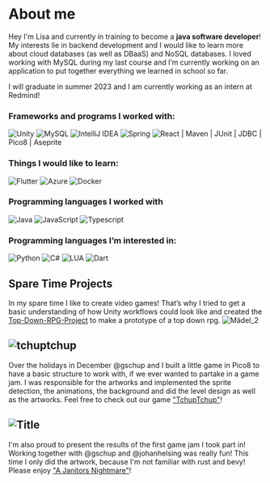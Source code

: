 # About me

Hey I'm Lisa and currently in training to become a **java software developer**! My interests lie in backend development and I would like to learn more about cloud databases (as well as DBaaS) and NoSQL databases. I loved working with MySQL during my last course and I’m currently working on an application to put together everything we learned in school so far.

I will graduate in summer 2023 and I am currently working as an intern at Redmind! 

### Frameworks and programs I worked with:
![Unity](https://img.shields.io/badge/Unity-100000?style=for-the-badge&logo=unity&logoColor=white)
![MySQL](https://img.shields.io/badge/MySQL-00000F?style=for-the-badge&logo=mysql&logoColor=white)
![IntelliJ IDEA](https://img.shields.io/badge/IntelliJIDEA-000000.svg?style=for-the-badge&logo=intellij-idea&logoColor=white)
![Spring](https://img.shields.io/badge/Spring-6DB33F?style=for-the-badge&logo=spring&logoColor=white)
![React](https://img.shields.io/badge/React-20232A?style=for-the-badge&logo=react&logoColor=61DAFB)
  | Maven | JUnit | JDBC | Pico8 | Aseprite

### Things I would like to learn:
![Flutter](https://img.shields.io/badge/Flutter-02569B?style=for-the-badge&logo=flutter&logoColor=white)
![Azure](https://img.shields.io/badge/Microsoft_Azure-0089D6?style=for-the-badge&logo=microsoft-azure&logoColor=white)
![Docker](https://img.shields.io/badge/docker-%230db7ed.svg?style=for-the-badge&logo=docker&logoColor=white)

### Programming languages I worked with
![Java]( 	https://img.shields.io/badge/Java-ED8B00?style=for-the-badge&logo=java&logoColor=white)
![JavaScript](https://img.shields.io/badge/JavaScript-F7DF1E?style=for-the-badge&logo=javascript&logoColor=black)
![Typescript](https://img.shields.io/badge/TypeScript-007ACC?style=for-the-badge&logo=typescript&logoColor=white)

### Programming languages I’m interested in:
![Python](https://img.shields.io/badge/Python-14354C?style=for-the-badge&logo=python&logoColor=white)
![C#](https://img.shields.io/badge/C%23-239120?style=for-the-badge&logo=c-sharp&logoColor=white)
![LUA](https://img.shields.io/badge/Lua-2C2D72?style=for-the-badge&logo=lua&logoColor=white)
![Dart](https://img.shields.io/badge/Dart-0175C2?style=for-the-badge&logo=dart&logoColor=white)

## Spare Time Projects

In my spare time I like to create video games! That’s why I tried to get a basic understanding of how Unity workflows could look like and created the [Top-Down-RPG-Project](https://github.com/LisaDuente/Top-Down-RPG-Projekt) to make a prototype of a top down rpg. 
![Mädel_2](https://user-images.githubusercontent.com/88434438/156877478-ae2c7f64-e811-4e34-b4aa-5b4fe2d23a83.gif)


## ![tchuptchup](https://user-images.githubusercontent.com/88434438/156878205-7b7ce8cb-2aa0-4d52-9820-bad80efed6e8.png)

Over the holidays in December @gschup and I built a little game in Pico8 to have a basic structure to work with, if we ever wanted to partake in a game jam. I was responsible for the artworks and implemented the sprite detection, the animations, the background and did the level design as well as the artworks. Feel free to check out our game ["TchupTchup"](https://du-ente.itch.io/tchup-tchup)!

## ![Title](https://user-images.githubusercontent.com/88434438/156877907-3868420e-5bff-42fb-9a7f-e5df602e5524.png)

I'm also proud to present the results of the first game jam I took part in! Working together with @gschup and @johanhelsing was really fun! This time I only did the artwork, because I'm not familiar with rust and bevy! Please enjoy ["A Janitors Nightmare"](https://gorktheork.itch.io/bevy-jam-1-submission)!


